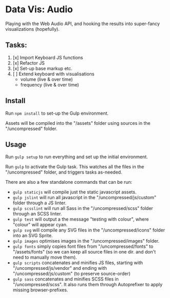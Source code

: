 # Data Vis: Audio

Playing with the Web Audio API, and hooking the results into super-fancy visualizations (hopefully).

## Tasks:

1. [x] Import Keyboard JS functions
2. [x] Refactor JS
3. [x] Set-up base markup etc.
4. [ ] Extend keyboard with visualisations
    - volume (live & over time)
    - frequency (live & over time)


## Install

Run `npm install` to set-up the Gulp environment.

Assets will be compiled into the "/assets" folder using sources in the "/uncompressed" folder.

## Usage

Run `gulp setup` to run everything and set up the initial environment.

Run `gulp` to activate the Gulp task. This watches all the files in the "/uncompressed" folder, and triggers tasks as-needed.

There are also a few standalone commands that can be run:

* `gulp staticjs` will compile just the static javascript assets.
* `gulp jslint` will run all javascript in the "/uncompressed/js/custom" folder through a JS linter.
* `gulp scsslint` will run all Sass in the "/uncompressed/scss" folder through an SCSS linter.
* `gulp test` will output a the message "testing with colour", where "colour" will appear cyan.
* `gulp svg` will compile any SVG files in the "/uncompressed/icons" folder into an SVG Sprite.
* `gulp images` optimises images in the "/uncompressed/images" folder.
* `gulp fonts` simply copies font files from "/uncompressed/fonts" to "/assets/fonts" (so we can keep all source files in one dir. and don't need to manually move them). 
* `gulp scripts` concatenates and minifies JS files, starting with "/uncompressed/js/vendor" and ending with "/uncompressed/js/custom" (to preserve source-order)
* `gulp sass` concatenates and minifies SCSS files in "/uncompressed/scss". It also runs them through Autoprefixer to apply missing browser-prefixes.